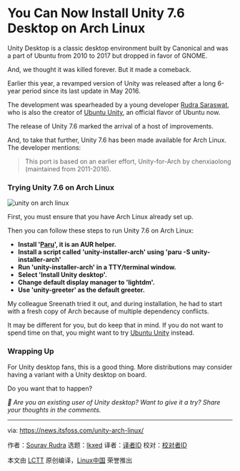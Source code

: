 [#]: subject: "You Can Now Install Unity 7.6 Desktop on Arch Linux"
[#]: via: "https://news.itsfoss.com/unity-arch-linux/"
[#]: author: "Sourav Rudra https://news.itsfoss.com/author/sourav/"
[#]: collector: "lkxed"
[#]: translator: " "
[#]: reviewer: " "
[#]: publisher: " "
[#]: url: " "

You Can Now Install Unity 7.6 Desktop on Arch Linux
======

Unity Desktop is a classic desktop environment built by Canonical and was a part of Ubuntu from 2010 to 2017 but dropped in favor of GNOME.

And, we thought it was killed forever. But it made a comeback.

Earlier this year, a revamped version of Unity was released after a long 6-year period since its last update in May 2016.

The development was spearheaded by a young developer [Rudra Saraswat][1], who is also the creator of [Ubuntu Unity][1], an official flavor of Ubuntu now.

The release of Unity 7.6 marked the arrival of a host of improvements.

And, to take that further, Unity 7.6 has been made available for Arch Linux. The developer mentions:

> This port is based on an earlier effort, Unity-for-Arch by chenxiaolong (maintained from 2011-2016).

### Trying Unity 7.6 on Arch Linux

![unity on arch linux][2]

First, you must ensure that you have Arch Linux already set up.

Then you can follow these steps to run Unity 7.6 on Arch Linux:

- **Install '[Paru][3]', it is an AUR helper.**
- **Install a script called 'unity-installer-arch' using 'paru -S unity-installer-arch'**
- **Run 'unity-installer-arch' in a TTY/terminal window.**
- **Select 'Install Unity desktop'.**
- **Change default display manager to 'lightdm'.**
- **Use 'unity-greeter' as the default greeter.**

My colleague Sreenath tried it out, and during installation, he had to start with a fresh copy of Arch because of multiple dependency conflicts.

It may be different for you, but do keep that in mind. If you do not want to spend time on that, you might want to try [Ubuntu Unity][4] instead.

### Wrapping Up

For Unity desktop fans, this is a good thing. More distributions may consider having a variant with a Unity desktop on board.

Do you want that to happen?

_💬 Are you an existing user of Unity desktop? Want to give it a try? Share your thoughts in the comments._

--------------------------------------------------------------------------------

via: https://news.itsfoss.com/unity-arch-linux/

作者：[Sourav Rudra][a]
选题：[lkxed][b]
译者：[译者ID](https://github.com/译者ID)
校对：[校对者ID](https://github.com/校对者ID)

本文由 [LCTT](https://github.com/LCTT/TranslateProject) 原创编译，[Linux中国](https://linux.cn/) 荣誉推出

[a]: https://news.itsfoss.com/author/sourav/
[b]: https://github.com/lkxed
[1]: https://about.ruds.io
[2]: https://news.itsfoss.com/content/images/2022/11/unity_for_arch.jpg
[3]: https://itsfoss.com/paru-aur-helper/
[4]: https://ubuntuunity.org
